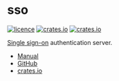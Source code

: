 # sso

[![licence](https://img.shields.io/crates/l/sso?style=flat-square)](https://github.com/mojzu/sso/blob/master/LICENCE)
[![crates.io](https://img.shields.io/crates/v/sso?style=flat-square)](https://crates.io/crates/sso)
[![crates.io](https://img.shields.io/crates/d/sso?style=flat-square)](https://github.com/mojzu/sso)

[Single sign-on](https://en.wikipedia.org/wiki/Single_sign-on) authentication server.

- [Manual](https://mojzu.net/sso/)
- [GitHub](https://github.com/mojzu/sso)
- [crates.io](https://crates.io/crates/sso)

